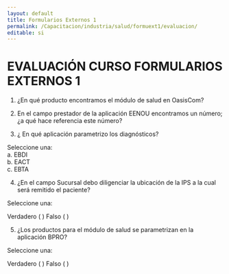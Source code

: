 ```yaml
---
layout: default
title: Formularios Externos 1
permalink: /Capacitacion/industria/salud/formuext1/evaluacion/
editable: si
---
```


# EVALUACIÓN CURSO FORMULARIOS EXTERNOS 1


1) ¿En qué producto encontramos el módulo de salud en OasisCom?  

2) En el campo prestador de la aplicación EENOU encontramos un número; ¿a qué hace referencia este número?  

3) ¿ En qué aplicación parametrizo los diagnósticos?  

Seleccione una:  
a. EBDI  
b. EACT  
c. EBTA  

4) ¿En el campo Sucursal debo diligenciar la ubicación de la IPS a la cual será remitido el paciente?  

Seleccione una:  

Verdadero ( )		Falso ( )  

5) ¿Los productos para el módulo de salud se parametrizan en la aplicación BPRO?  

Seleccione una:  

Verdadero ( )		Falso ( )  




